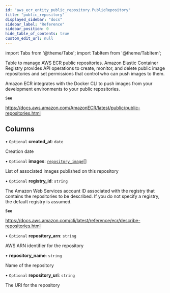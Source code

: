 ```yaml
---
id: "aws_ecr_entity_public_repository.PublicRepository"
title: "public_repository"
displayed_sidebar: "docs"
sidebar_label: "Reference"
sidebar_position: 0
hide_table_of_contents: true
custom_edit_url: null
---
```


import Tabs from '@theme/Tabs';
import TabItem from '@theme/TabItem';

Table to manage AWS ECR public repositories. Amazon Elastic Container Registry provides API operations to create,
monitor, and delete public image repositories and set permissions that control who can push images to them.

Amazon ECR integrates with the Docker CLI to push images from your development environments to your public repositories.

**`See`**

https://docs.aws.amazon.com/AmazonECR/latest/public/public-repositories.html

## Columns

• `Optional` **created\_at**: `date`

Creation date

• `Optional` **images**: [`repository_image`](aws_ecr_entity_repository_image.RepositoryImage.md)[]

List of associated images published on this repository

• `Optional` **registry\_id**: `string`

The Amazon Web Services account ID associated with the registry that contains the repositories to be
described. If you do not specify a registry, the default registry is assumed.

**`See`**

https://docs.aws.amazon.com/cli/latest/reference/ecr/describe-repositories.html

• `Optional` **repository\_arn**: `string`

AWS ARN identifier for the repository

• **repository\_name**: `string`

Name of the repository

• `Optional` **repository\_uri**: `string`

The URI for the repository
